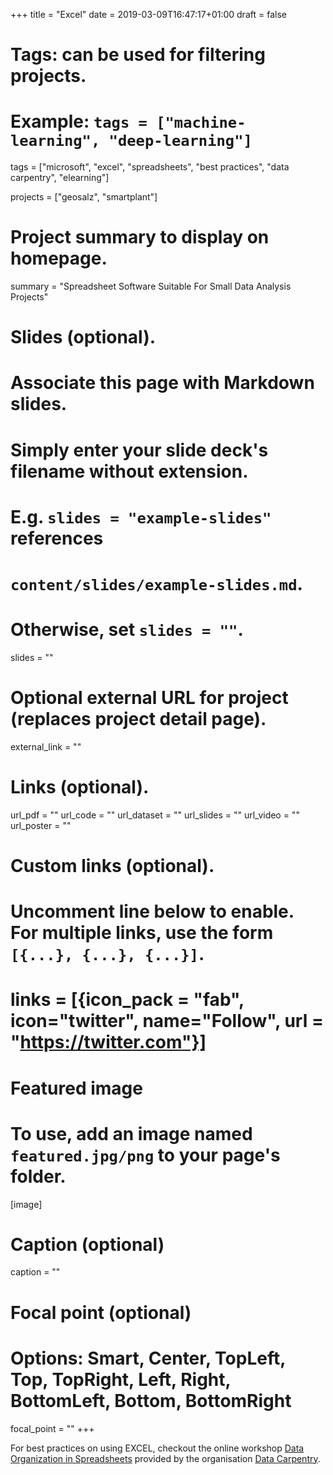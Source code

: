 +++
title = "Excel"
date = 2019-03-09T16:47:17+01:00
draft = false

# Tags: can be used for filtering projects.
# Example: `tags = ["machine-learning", "deep-learning"]`
tags = ["microsoft", "excel", "spreadsheets", "best practices", "data carpentry", 
"elearning"]

projects = ["geosalz", "smartplant"]


# Project summary to display on homepage.
summary = "Spreadsheet Software Suitable For Small Data Analysis Projects"

# Slides (optional).
#   Associate this page with Markdown slides.
#   Simply enter your slide deck's filename without extension.
#   E.g. `slides = "example-slides"` references 
#   `content/slides/example-slides.md`.
#   Otherwise, set `slides = ""`.
slides = ""

# Optional external URL for project (replaces project detail page).
external_link = ""

# Links (optional).
url_pdf = ""
url_code = ""
url_dataset = ""
url_slides = ""
url_video = ""
url_poster = ""

# Custom links (optional).
#   Uncomment line below to enable. For multiple links, use the form `[{...}, {...}, {...}]`.
# links = [{icon_pack = "fab", icon="twitter", name="Follow", url = "https://twitter.com"}]

# Featured image
# To use, add an image named `featured.jpg/png` to your page's folder. 
[image]
  # Caption (optional)
  caption = ""

  # Focal point (optional)
  # Options: Smart, Center, TopLeft, Top, TopRight, Left, Right, BottomLeft, Bottom, BottomRight
  focal_point = ""
+++

For best practices on using EXCEL, checkout the online workshop [Data Organization in Spreadsheets](https://datacarpentry.org/spreadsheet-ecology-lesson/) provided 
by the organisation [Data Carpentry](https://datacarpentry.org/). 

